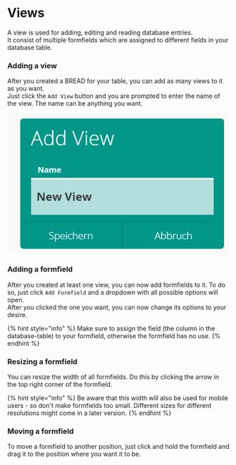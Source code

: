 # Views

A view is used for adding, editing and reading database entries.  
It consist of multiple formfields which are assigned to different fields in your database table.

### Adding a view

After you created a BREAD for your table, you can add as many views to it as you want.  
Just click the `Add View` button and you are prompted to enter the name of the view. The name can be anything you want.

![](../.gitbook/assets/new_view.PNG)

### Adding a formfield

After you created at least one view, you can now add formfields to it. To do so, just click `Add Formfield` and a dropdown with all possible options will open.  
After you clicked the one you want, you can now change its options to your desire.

{% hint style="info" %}
Make sure to assign the field \(the column in the database-table\) to your formfield, otherwise the formfield has no use.
{% endhint %}

### Resizing a formfield

You can resize the width of all formfields. Do this by clicking the arrow in the top right corner of the formfield.

{% hint style="info" %}
Be aware that this width will also be used for mobile users - so don't make formfields too small. Different sizes for different resolutions might come in a later version.
{% endhint %}

### Moving a formfield

To move a formfield to another position, just click and hold the formfield and drag it to the position where you want it to be.

